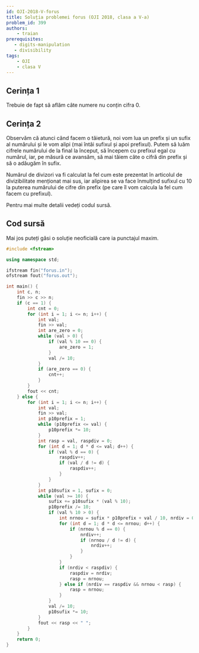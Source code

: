 ```yaml
---
id: OJI-2018-V-forus
title: Soluția problemei forus (OJI 2018, clasa a V-a)
problem_id: 399
authors:
    - traian
prerequisites:
   - digits-manipulation
   - divisibility
tags:
    - OJI
    - clasa V
---
```



## Cerința 1

Trebuie de fapt să aflăm câte numere nu conțin cifra 0.

## Cerința 2

Observăm că atunci când facem o tăietură, noi vom lua un prefix și un sufix al
numărului și le vom alipi (mai întâi sufixul și apoi prefixul). Putem să luăm
cifrele numărului de la final la început, să începem cu prefixul egal cu
numărul, iar, pe măsură ce avansăm, să mai tăiem câte o cifră din prefix și să o
adăugăm în sufix.

Numărul de divizori va fi calculat la fel cum este prezentat în articolul de
divizibilitate menționat mai sus, iar alipirea se va face înmulțind sufixul cu
10 la puterea numărului de cifre din prefix (pe care îl vom calcula la fel cum
facem cu prefixul).

Pentru mai multe detalii vedeți codul sursă.

## Cod sursă

Mai jos puteți găsi o soluție neoficială care ia punctajul maxim.

```cpp
#include <fstream>

using namespace std;

ifstream fin("forus.in");
ofstream fout("forus.out");

int main() {
    int c, n;
    fin >> c >> n;
    if (c == 1) {
        int cnt = 0;
        for (int i = 1; i <= n; i++) {
            int val;
            fin >> val;
            int are_zero = 0;
            while (val > 0) {
                if (val % 10 == 0) {
                    are_zero = 1;
                }
                val /= 10;
            }
            if (are_zero == 0) {
                cnt++;
            }
        }
        fout << cnt;
    } else {
        for (int i = 1; i <= n; i++) {
            int val;
            fin >> val;
            int p10prefix = 1;
            while (p10prefix <= val) {
                p10prefix *= 10;
            }
            int rasp = val, raspdiv = 0;
            for (int d = 1; d * d <= val; d++) {
                if (val % d == 0) {
                    raspdiv++;
                    if (val / d != d) {
                        raspdiv++;
                    }
                }
            }
            int p10sufix = 1, sufix = 0;
            while (val >= 10) {
                sufix += p10sufix * (val % 10);
                p10prefix /= 10;
                if (val % 10 > 0) {
                    int nrnou = sufix * p10prefix + val / 10, nrdiv = 0;
                    for (int d = 1; d * d <= nrnou; d++) {
                        if (nrnou % d == 0) {
                            nrdiv++;
                            if (nrnou / d != d) {
                                nrdiv++;
                            }
                        }
                    }
                    if (nrdiv < raspdiv) {
                        raspdiv = nrdiv;
                        rasp = nrnou;
                    } else if (nrdiv == raspdiv && nrnou < rasp) {
                        rasp = nrnou;
                    }
                }
                val /= 10;
                p10sufix *= 10;
            }
            fout << rasp << " ";
        }
    }
    return 0;
}
```